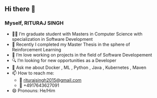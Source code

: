## Hi there 👋

### Myself, RITURAJ SINGH 

- 👨‍🎓 I’m graduate student with Masters in Computer Science with specialization in Software Development
- 🔭 Recently I completed my Master Thesis in the sphere of Reinforcement Learning
- 🌱 I’m love working on projects in the field of Software Developement
- 🔍 I’m looking for new opportunities as a Developer
- 💬 Ask me about Docker , ML , Python , Java , Kubernetes , Maven
- 📫 How to reach me: 
  - 📧 riturajsingh2015@gmail.com 
  - 📱  +4917643627091
- 😄 Pronouns: He/Him
